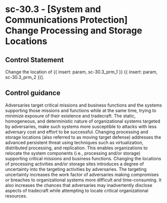 # sc-30.3 - \[System and Communications Protection\] Change Processing and Storage Locations

## Control Statement

Change the location of {{ insert: param, sc-30.3_prm_1 }} {{ insert: param, sc-30.3_prm_2 }}].

## Control guidance

Adversaries target critical missions and business functions and the systems supporting those missions and functions while at the same time, trying to minimize exposure of their existence and tradecraft. The static, homogeneous, and deterministic nature of organizational systems targeted by adversaries, make such systems more susceptible to attacks with less adversary cost and effort to be successful. Changing processing and storage locations (also referred to as moving target defense) addresses the advanced persistent threat using techniques such as virtualization, distributed processing, and replication. This enables organizations to relocate the system components (i.e., processing and/or storage) supporting critical missions and business functions. Changing the locations of processing activities and/or storage sites introduces a degree of uncertainty into the targeting activities by adversaries. The targeting uncertainty increases the work factor of adversaries making compromises or breaches to organizational systems more difficult and time-consuming. It also increases the chances that adversaries may inadvertently disclose aspects of tradecraft while attempting to locate critical organizational resources.

